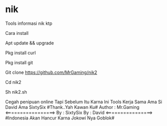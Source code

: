 # nik

Tools informasi nik ktp

Cara install

Apt update && upgrade

Pkg install curl

Pkg install git

Git clone https://github.com/MrGaming/nik2

Cd nik2

Sh nik2.sh

Cegah penipuan online 
Tapi Sebelum Itu Karna Ini Tools Kerja Sama Ama Si David Ama SixtySix
#Thank..Yah Kawan Ku#
Author : Mr.Gaming
<=================>
By : SixtySix
By : David
<================>
#Indonesia Akan Hancur Karna Jokowi Nya Goblok#
